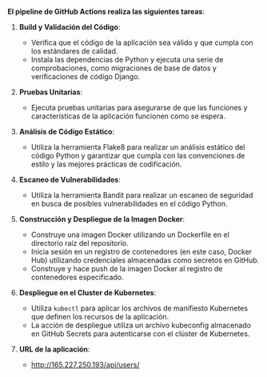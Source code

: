 **El pipeline de GitHub Actions realiza las siguientes tareas**:

1. **Build y Validación del Código**:
   - Verifica que el código de la aplicación sea válido y que cumpla con los estándares de calidad.
   - Instala las dependencias de Python y ejecuta una serie de comprobaciones, como migraciones de base de datos y verificaciones de código Django.

2. **Pruebas Unitarias**:
   - Ejecuta pruebas unitarias para asegurarse de que las funciones y características de la aplicación funcionen como se espera.

3. **Análisis de Código Estático**:
   - Utiliza la herramienta Flake8 para realizar un análisis estático del código Python y garantizar que cumpla con las convenciones de estilo y las mejores prácticas de codificación.

4. **Escaneo de Vulnerabilidades**:
   - Utiliza la herramienta Bandit para realizar un escaneo de seguridad en busca de posibles vulnerabilidades en el código Python.

5. **Construcción y Despliegue de la Imagen Docker**:
   - Construye una imagen Docker utilizando un Dockerfile en el directorio raíz del repositorio.
   - Inicia sesión en un registro de contenedores (en este caso, Docker Hub) utilizando credenciales almacenadas como secretos en GitHub.
   - Construye y hace push de la imagen Docker al registro de contenedores especificado.

6. **Despliegue en el Cluster de Kubernetes**:
   - Utiliza `kubectl` para aplicar los archivos de manifiesto Kubernetes que definen los recursos de la aplicación.
   - La acción de despliegue utiliza un archivo kubeconfig almacenado en GitHub Secrets para autenticarse con el clúster de Kubernetes.

7. **URL de la aplicación**:
    - http://165.227.250.193/api/users/